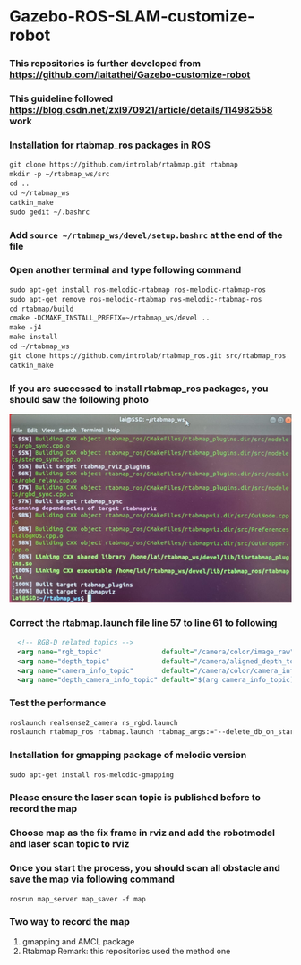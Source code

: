 # Gazebo-ROS-SLAM-customize-robot
### This repositories is further developed from https://github.com/laitathei/Gazebo-customize-robot
### This guideline followed https://blog.csdn.net/zxl970921/article/details/114982558 work
### Installation for rtabmap_ros packages in ROS
```XML
git clone https://github.com/introlab/rtabmap.git rtabmap
mkdir -p ~/rtabmap_ws/src 
cd ..           
cd ~/rtabmap_ws                                         
catkin_make
sudo gedit ~/.bashrc
```
### Add `source ~/rtabmap_ws/devel/setup.bashrc` at the end of the file
### Open another terminal and type following command
```XML
sudo apt-get install ros-melodic-rtabmap ros-melodic-rtabmap-ros
sudo apt-get remove ros-melodic-rtabmap ros-melodic-rtabmap-ros
cd rtabmap/build
cmake -DCMAKE_INSTALL_PREFIX=~/rtabmap_ws/devel ..
make -j4
make install
cd ~/rtabmap_ws
git clone https://github.com/introlab/rtabmap_ros.git src/rtabmap_ros
catkin_make
```
### If you are successed to install rtabmap_ros packages, you should saw the following photo
![image](https://github.com/laitathei/Gazebo-ROS-SLAM-customize-robot/blob/main/demo.jpeg)
### Correct the rtabmap.launch file line 57 to line 61 to following
```XML
  <!-- RGB-D related topics -->
  <arg name="rgb_topic"               default="/camera/color/image_raw" />
  <arg name="depth_topic"             default="/camera/aligned_depth_to_color/image_raw" />
  <arg name="camera_info_topic"       default="/camera/color/camera_info" />
  <arg name="depth_camera_info_topic" default="$(arg camera_info_topic)" />
```
### Test the performance
```XML
roslaunch realsense2_camera rs_rgbd.launch 
roslaunch rtabmap_ros rtabmap.launch rtabmap_args:="--delete_db_on_start"
```
### Installation for gmapping package of melodic version
```XML
sudo apt-get install ros-melodic-gmapping
```
### Please ensure the laser scan topic is published before to record the map
### Choose map as the fix frame in rviz and add the robotmodel and laser scan topic to rviz
### Once you start the process, you should scan all obstacle and save the map via following command
```XML
rosrun map_server map_saver -f map
```
### Two way to record the map
1. gmapping and AMCL package
2. Rtabmap
Remark: this repositories used the method one

